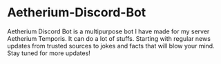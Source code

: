 # Aetherium-Discord-Bot
Aetherium Discord Bot is a multipurpose bot I have made for my server Aetherium Temporis. It can do a lot of stuffs. Starting with regular news updates from trusted sources to jokes and facts that will blow your mind. Stay tuned for more updates!
